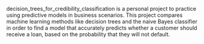 decision_trees_for_credibility_classification  is a personal project to practice using predictive models in business scenarios. This project compares machine learning methods like decision trees and the naive Bayes classifier in order to find a model that accurately predicts whether a customer should receive a loan, based on the probability that they will not default.

